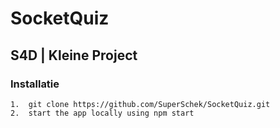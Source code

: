 # SocketQuiz
## S4D | Kleine Project

### Installatie
    1.  git clone https://github.com/SuperSchek/SocketQuiz.git
    2.  start the app locally using npm start